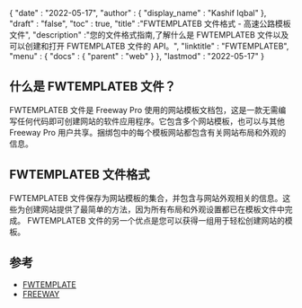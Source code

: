 {
  "date" : "2022-05-17",
  "author" : {
    "display_name" : "Kashif Iqbal"
},
  "draft" : "false",
  "toc" : true,
  "title" :"FWTEMPLATEB 文件格式 - 高速公路模板文件",
  "description" :"您的文件格式指南,了解什么是 FWTEMPLATEB 文件以及可以创建和打开 FWTEMPLATEB 文件的 API。",
  "linktitle" : "FWTEMPLATEB",
  "menu" : {
    "docs" : {
      "parent" : "web"
}
},
  "lastmod" : "2022-05-17"
}

## 什么是 FWTEMPLATEB 文件？

FWTEMPLATEB 文件是 Freeway Pro 使用的网站模板文档包，这是一款无需编写任何代码即可创建网站的软件应用程序。它包含多个网站模板，也可以与其他 Freeway Pro 用户共享。捆绑包中的每个模板网站都包含有关网站布局和外观的信息。

## FWTEMPLATEB 文件格式

FWTEMPLATEB 文件保存为网站模板的集合，并包含与网站外观相关的信息。这些为创建网站提供了最简单的方法，因为所有布局和外观设置都已在模板文件中完成。 FWTEMPLATEB 文件的另一个优点是您可以获得一组用于轻松创建网站的模板。

## 参考

* [FWTEMPLATE](/zh/web/fwtemplate/)
* [FREEWAY](/zh/web/freeway/)


